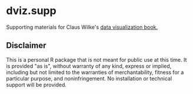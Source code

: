 # dviz.supp
Supporting materials for Claus Wilke's [data visualization book.](http://serialmentor.com/dataviz/)

## Disclaimer

This is a personal R package that is not meant for public use at this time. It is provided "as is", without warranty of any kind, express or implied, including but not limited to the warranties of merchantability, fitness for a particular purpose, and noninfringement. No installation or technical support will be provided.

